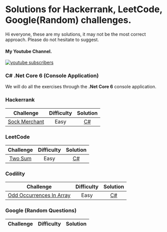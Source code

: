 # Solutions for Hackerrank, LeetCode, Google(Random) challenges.
Hi everyone, these are my solutions, it may not be the most correct approach. Please do not hesitate to suggest.

<p align="center">
<h4> My Youtube Channel. </h4>
  <a href="https://www.youtube.com/channel/UCoB3HN_hilvyM3VWPD4lqgg?sub_confirmation=1">
      <img alt="youtube subscribers" title="Subscribe to my YouTube channel" src="https://img.shields.io/youtube/channel/subscribers/UCoB3HN_hilvyM3VWPD4lqgg?style=social "Click to Subscribe""/></a>

</p>

### C# .Net Core 6 (Console Application)
<p>We will do all the exercises through the <strong>.Net Core 6</strong> console application.</p>

### Hackerrank
Challenge   |Difficulty | Solution |
:----------:|:---------:|:--------:|
[Sock Merchant](https://www.hackerrank.com/challenges/sock-merchant/problem)|Easy| [C#](https://github.com/ademguney/AlgorithmExercises/blob/main/HackerRank/Easy/SalesByMatch/Program.cs)|

### LeetCode
Challenge   |Difficulty | Solution |
:----------:|:---------:|:--------:|
[Two Sum](https://leetcode.com/problems/two-sum/)|Easy| [C#](https://github.com/ademguney/AlgorithmExercises/blob/main/LeetCode/Easy/TwoSum/Program.cs)|

### Codility
Challenge   |Difficulty | Solution |
:----------:|:---------:|:--------:|
[Odd Occurrences In Array](https://app.codility.com/programmers/lessons/2-arrays/odd_occurrences_in_array/)|Easy| [C#](https://github.com/ademguney/AlgorithmExercises/blob/main/Codility/Easy/OddOccurrencesInArray/Program.cs)|

### Google (Random Questions)
Challenge   |Difficulty | Solution |
:----------:|:---------:|:--------:|
